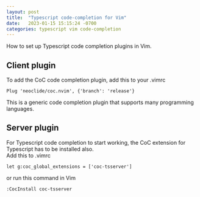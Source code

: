 ```yaml
---
layout: post
title:  "Typescript code-completion for Vim"
date:   2023-01-15 15:15:24 -0700
categories: typescript vim code-completion
---
```


How to set up Typescript code completion plugins in Vim.

## Client plugin
To add the CoC code completion plugin, add this to your .vimrc
```
Plug 'neoclide/coc.nvim', {'branch': 'release'}
```
This is a generic code completion plugin that supports many programming languages.
## Server plugin
For Typescript code completion to start working, the CoC extension for Typescript has to be installed also.  
Add this to .vimrc
```
let g:coc_global_extensions = ['coc-tsserver']
```
or run this command in Vim
```
:CocInstall coc-tsserver
```


